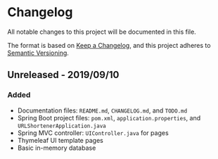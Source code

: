 # Changelog
All notable changes to this project will be documented in this file.

The format is based on [Keep a Changelog](https://keepachangelog.com/en/1.0.0/),
and this project adheres to [Semantic Versioning](https://semver.org/spec/v2.0.0.html).

## Unreleased - 2019/09/10
### Added
- Documentation files: ```README.md```, ```CHANGELOG.md```, and ```TODO.md```
- Spring Boot project files: ```pom.xml```, ```application.properties```, and ```URLShortenerApplication.java``` 
- Spring MVC controller: ```UIController.java``` for pages
- Thymeleaf UI template pages
- Basic in-memory database